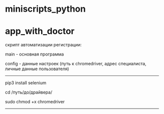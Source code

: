 # miniscripts_python

app_with_doctor 
==========
скрипт автоматизации регистрации:

main - основная программа

config - данные настроек (путь к chromedriver, адрес специалиста, личные данные пользователя)

-------
pip3 install selenium

cd /путь/до/драйвера/

sudo chmod +x chromedriver 

__________
